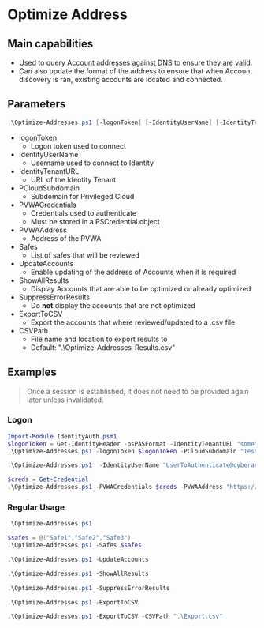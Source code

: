 # Optimize Address


## Main capabilities

- Used to query Account addresses against DNS to ensure they are valid.
- Can also update the format of the address to ensure that when Account discovery is ran, existing accounts are located and connected.

## Parameters

```powershell
.\Optimize-Addresses.ps1 [-logonToken] [-IdentityUserName] [-IdentityTenantURL] [-PCloudSubdomain] [-PVWACredentials] [-PVWAAddress] [-Safes] [-UpdateAccounts] [-ShowAllResults] [-SuppressErrorResults] [-ExportToCSV] [-CSVPath]
```

- logonToken
  - Logon token used to connect
- IdentityUserName
  - Username used to connect to Identity
- IdentityTenantURL
  - URL of the Identity Tenant
- PCloudSubdomain
  - Subdomain for Privileged Cloud
- PVWACredentials
  - Credentials used to authenticate 
  - Must be stored in a PSCredential object
- PVWAAddress
  - Address of the PVWA
- Safes
  - List of safes that will be reviewed
- UpdateAccounts
  - Enable updating of the address of Accounts when it is required
- ShowAllResults
  - Display Accounts that are able to be optimized or already optimized
- SuppressErrorResults
  - Do **not** display the accounts that are not optimized
- ExportToCSV
  - Export the accounts that where reviewed/updated to a .csv file
- CSVPath
  - File name and location to export results to
  - Default: ".\Optimize-Addresses-Results.csv"

## Examples

>Once a session is established, it does not need to be provided again later unless invalidated.

### Logon
```powershell
Import-Module IdentityAuth.psm1
$logonToken = Get-IdentityHeader -psPASFormat -IdentityTenantURL "something.id.cyberark.cloud" -IdentityUserName "UserToAuthenticate@cyberark.cloud.ID" -PCloudSubdomain "TestTenant"
.\Optimize-Addresses.ps1 -logonToken $logonToken -PCloudSubdomain "TestTenant"

.\Optimize-Addresses.ps1  -IdentityUserName "UserToAuthenticate@cyberark.cloud.ID" -IdentityTenantURL "something.id.cyberark.cloud" -PCloudSubdomain "TestTenant"

$creds = Get-Credential
.\Optimize-Addresses.ps1 -PVWACredentials $creds -PVWAAddress "https://pvwa.lab.local/PasswordVault"
```

### Regular Usage
```powershell
.\Optimize-Addresses.ps1

$safes = @("Safe1","Safe2","Safe3")
.\Optimize-Addresses.ps1 -Safes $safes

.\Optimize-Addresses.ps1 -UpdateAccounts

.\Optimize-Addresses.ps1 -ShowAllResults

.\Optimize-Addresses.ps1 -SuppressErrorResults

.\Optimize-Addresses.ps1 -ExportToCSV

.\Optimize-Addresses.ps1 -ExportToCSV -CSVPath ".\Export.csv"
````